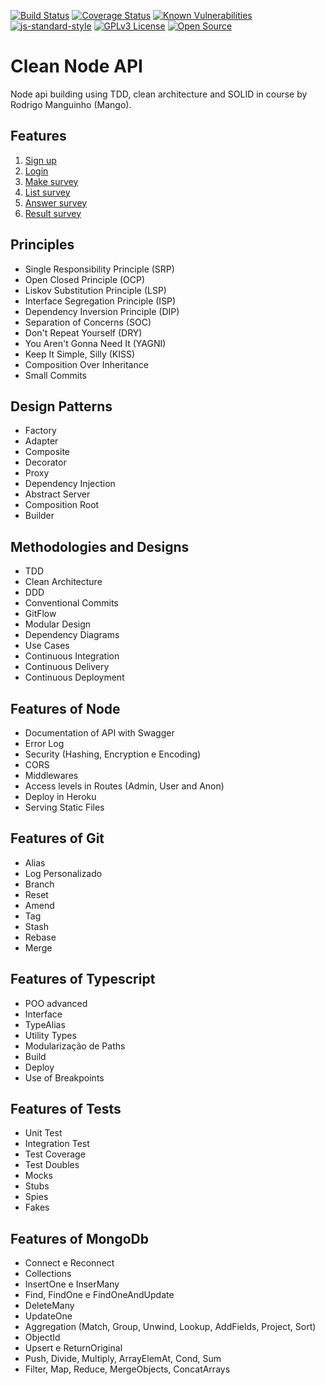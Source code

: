 [![Build Status](https://travis-ci.org/rmanguinho/clean-ts-api.svg?branch=master)](https://travis-ci.org/rmanguinho/clean-ts-api)
[![Coverage Status](https://coveralls.io/repos/github/rmanguinho/clean-ts-api/badge.svg)](https://coveralls.io/github/rmanguinho/clean-ts-api)
[![Known Vulnerabilities](https://snyk.io/test/github/rmanguinho/clean-ts-api/badge.svg)](https://snyk.io/test/github/rmanguinho/clean-ts-api)
[![js-standard-style](https://img.shields.io/badge/code%20style-standard-brightgreen.svg)](http://standardjs.com)
[![GPLv3 License](https://img.shields.io/badge/License-GPL%20v3-yellow.svg)](https://opensource.org/licenses/)
[![Open Source](https://badges.frapsoft.com/os/v1/open-source.svg?v=103)](https://opensource.org/)

# **Clean Node API**

Node api building using TDD, clean architecture and SOLID in course by Rodrigo Manguinho (Mango).

## Features

1. [Sign up](./requirements/signup.md)
2. [Login](./requirements/login.md)
3. [Make survey](./requirements/add-survey.md)
4. [List survey](./requirements/load-surveys.md)
5. [Answer survey](./requirements/save-survey-result.md)
6. [Result survey](./requirements/load-survey-result.md)

## Principles

* Single Responsibility Principle (SRP)
* Open Closed Principle (OCP)
* Liskov Substitution Principle (LSP)
* Interface Segregation Principle (ISP)
* Dependency Inversion Principle (DIP)
* Separation of Concerns (SOC)
* Don't Repeat Yourself (DRY)
* You Aren't Gonna Need It (YAGNI)
* Keep It Simple, Silly (KISS)
* Composition Over Inheritance
* Small Commits

## Design Patterns

* Factory
* Adapter
* Composite
* Decorator
* Proxy
* Dependency Injection
* Abstract Server
* Composition Root
* Builder

## Methodologies and Designs

* TDD
* Clean Architecture
* DDD
* Conventional Commits
* GitFlow
* Modular Design
* Dependency Diagrams
* Use Cases
* Continuous Integration
* Continuous Delivery
* Continuous Deployment

## Features of Node

* Documentation of API with Swagger
* Error Log
* Security (Hashing, Encryption e Encoding)
* CORS
* Middlewares
* Access levels in Routes (Admin, User and Anon)
* Deploy in Heroku
* Serving Static Files

## Features of Git

* Alias
* Log Personalizado
* Branch
* Reset
* Amend
* Tag
* Stash
* Rebase
* Merge

## Features of Typescript

* POO advanced
* Interface
* TypeAlias
* Utility Types
* Modularização de Paths
* Build
* Deploy
* Use of Breakpoints

## Features of Tests

* Unit Test
* Integration Test
* Test Coverage
* Test Doubles
* Mocks
* Stubs
* Spies
* Fakes

## Features of MongoDb

* Connect e Reconnect
* Collections
* InsertOne e InserMany
* Find, FindOne e FindOneAndUpdate
* DeleteMany
* UpdateOne
* Aggregation (Match, Group, Unwind, Lookup, AddFields, Project, Sort)
* ObjectId
* Upsert e ReturnOriginal
* Push, Divide, Multiply, ArrayElemAt, Cond, Sum
* Filter, Map, Reduce, MergeObjects, ConcatArrays

